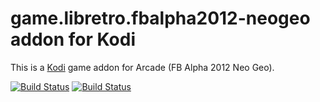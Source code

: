 # game.libretro.fbalpha2012-neogeo addon for Kodi

This is a [Kodi](http://kodi.tv) game addon for Arcade (FB Alpha 2012 Neo Geo).

[![Build Status](https://travis-ci.org/kodi-game/game.libretro.fbalpha2012-neogeo.svg?branch=master)](https://travis-ci.org/kodi-game/game.libretro.fbalpha2012-neogeo)
[![Build Status](https://ci.appveyor.com/api/projects/status/github/kodi-game/game.libretro.fbalpha2012-neogeo?svg=true)](https://ci.appveyor.com/project/kodi-game/game-libretro-fbalpha2012-neogeo)
